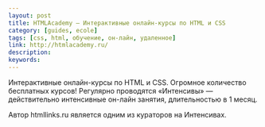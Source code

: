 ```yaml
---
layout: post
title: HTMLAcademy — Интерактивные онлайн-курсы по HTML и CSS
category: [guides, ecole]
tags: [css, html, обучение, он-лайн, удаленное]
link: http://htmlacademy.ru/
description:
keywords:
---
```


<p>Интерактивные онлайн-курсы по HTML и CSS. Огромное количество бесплатных курсов! Регулярно проводятся «Интенсивы» — действительно интенсивные он-лайн занятия, длительностью в 1 месяц.</p>
<p>Автор htmllinks.ru является одним из кураторов на Интенсивах.</p>
